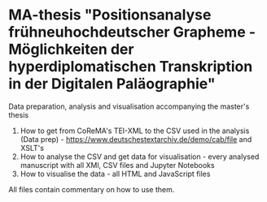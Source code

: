 # MA-thesis "Positionsanalyse frühneuhochdeutscher Grapheme - Möglichkeiten der hyperdiplomatischen Transkription in der Digitalen Paläographie"
Data preparation, analysis and visualisation accompanying the master's thesis

1. How to get from CoReMA's TEI-XML to the CSV used in the analysis (Data prep) - https://www.deutschestextarchiv.de/demo/cab/file and XSLT's
2. How to analyse the CSV and get data for visualisation - every analysed manuscript with all XMl, CSV files and Jupyter Notebooks
3. How to visualise the data - all HTML and JavaScript files

All files contain commentary on how to use them.
